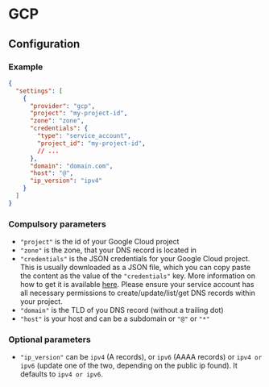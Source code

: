 # GCP

## Configuration

### Example

```json
{
  "settings": [
    {
      "provider": "gcp",
      "project": "my-project-id",
      "zone": "zone",
      "credentials": {
        "type": "service_account",
        "project_id": "my-project-id",
        // ...
      },
      "domain": "domain.com",
      "host": "@",
      "ip_version": "ipv4"
    }
  ]
}
```

### Compulsory parameters

- `"project"` is the id of your Google Cloud project
- `"zone"` is the zone, that your DNS record is located in
- `"credentials"` is the JSON credentials for your Google Cloud project. This is usually downloaded as a JSON file, which you can copy paste the content as the value of the `"credentials"` key. More information on how to get it is available [here](https://cloud.google.com/docs/authentication/getting-started). Please ensure your service account has all necessary permissions to create/update/list/get DNS records within your project.
- `"domain"` is the TLD of you DNS record (without a trailing dot)
- `"host"` is your host and can be a subdomain or `"@"` or `"*"`

### Optional parameters

- `"ip_version"` can be `ipv4` (A records), or `ipv6` (AAAA records) or `ipv4 or ipv6` (update one of the two, depending on the public ip found). It defaults to `ipv4 or ipv6`.

